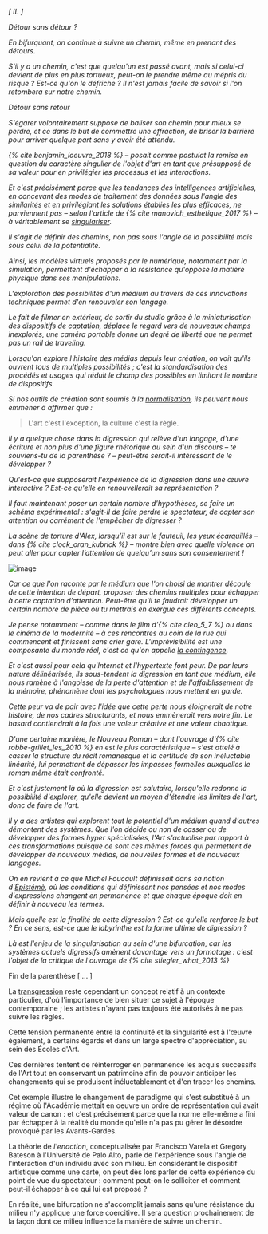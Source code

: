 _[ IL ]_

_Détour sans détour ?_

_En bifurquant, on continue à suivre un chemin, même en prenant des détours._

_S'il y a un chemin, c'est que quelqu'un est passé avant, mais si celui-ci devient de plus en plus tortueux, peut-on le prendre même au mépris du risque ? Est-ce qu'on le défriche ? Il n'est jamais facile de savoir si l'on retombera sur notre chemin._

_Détour sans retour_

_S'égarer volontairement suppose de baliser son chemin pour mieux se perdre, et ce dans le but de commettre une effraction, de briser la barrière pour arriver quelque part sans y avoir été attendu._

_{% cite benjamin_loeuvre_2018 %}  &ndash; posait comme postulat la remise en question du caractère singulier de l'objet d'art en tant que présupposé de sa valeur pour en privilégier les processus et les interactions._

_Et c'est précisément parce que les tendances des intelligences artificielles, en concevant des modes de traitement des données sous l'angle des similarités et en privilégiant les solutions établies les plus efficaces, ne parviennent pas &ndash; selon l'article de {% cite manovich_esthetique_2017 %} &ndash; à véritablement se [singulariser](https://bifurcation.etxetxe.fr/7-annexes/lexique/)._

_Il s'agit de définir des chemins, non pas sous l'angle de la possibilité mais sous celui de la potentialité._

_Ainsi, les modèles virtuels proposés par le numérique, notamment par la simulation, permettent d'échapper à la résistance qu'oppose la matière physique dans ses manipulations._

_L'exploration des possibilités d'un médium au travers de ces innovations techniques permet d'en renouveler son langage._

_Le fait de filmer en extérieur, de sortir du studio grâce à la miniaturisation des dispositifs de captation, déplace le regard vers de nouveaux champs inexplorés, une caméra portable donne un degré de liberté que ne permet pas un rail de traveling._

_Lorsqu'on explore l'histoire des médias depuis leur création, on voit qu'ils ouvrent tous de multiples possibilités ; c'est la standardisation des procédés et usages qui réduit le champ des possibles en limitant le nombre de dispositifs._

_Si nos outils de création sont soumis à la [normalisation](https://bifurcation.etxetxe.fr/7-annexes/lexique/), ils peuvent nous emmener à affirmer que :_

>L'art c'est l'exception, la culture c'est la règle.

_Il y a quelque chose dans la digression qui relève d'un langage, d'une écriture et non plus d'une figure rhétorique au sein d'un discours – te souviens-tu de la parenthèse ? – peut-être serait-il intéressant de le développer ?_

_Qu'est-ce que supposerait l'expérience de la digression dans une œuvre interactive ? Est-ce qu'elle en renouvellerait sa représentation ?_

_Il faut maintenant poser un certain nombre d'hypothèses, se faire un schéma expérimental : s'agit-il de faire perdre le spectateur, de capter son attention ou carrément de l'empêcher de digresser ?_

_La scène de torture d'Alex, lorsqu’il est sur le fauteuil, les yeux écarquillés &ndash; dans {% cite clock_oran_kubrick %} &ndash; montre bien avec quelle violence on peut aller pour capter l’attention de quelqu’un sans son consentement !_

![image](https://bifurcation.etxetxe.fr/images/alex.png)

_Car ce que l'on raconte par le médium que l'on choisi de montrer découle de cette intention de départ, proposer des chemins multiples pour échapper à cette captation d’attention. Peut-être qu'il te faudrait développer un certain nombre de pièce où tu mettrais en exergue ces différents concepts._

_Je pense notamment &ndash; comme dans le film d'{% cite cleo_5_7 %} ou dans le cinéma de la modernité &ndash; à ces rencontres au coin de la rue qui commencent et finissent sans crier gare. L'imprévisibilité est une composante du monde réel, c'est ce qu'on appelle [la contingence](https://bifurcation.etxetxe.fr/7-annexes/lexique/)._

_Et c'est aussi pour cela qu'Internet et l'hypertexte font peur. De par leurs nature délinéarisée, ils sous-tendent la digression en tant que médium, elle nous ramène à l'angoisse de la perte d'attention et de l'affaiblissement de la mémoire, phénomène dont les psychologues nous mettent en garde._

_Cette peur va de pair avec l'idée que cette perte nous éloignerait de notre histoire, de nos cadres structurants, et nous emmènerait vers notre fin. Le hasard contiendrait à la fois une valeur créative et une valeur chaotique._

_D'une certaine manière, le Nouveau Roman &ndash; dont l'ouvrage d'{% cite robbe-grillet_les_2010 %} en est le plus caractéristique &ndash; s'est attelé à casser la structure du récit romanesque et la certitude de son inéluctable linéarité, lui permettant de dépasser les impasses formelles auxquelles le roman même était confronté._

_Et c'est justement là où la digression est salutaire, lorsqu'elle redonne la possibilité d'explorer, qu'elle devient un moyen d'étendre les limites de l'art, donc de faire de l'art._

_Il y a des artistes qui explorent tout le potentiel d'un médium quand d'autres démontent des systèmes. Que l'on décide ou non de casser ou de développer des formes hyper spécialisées, l'Art s'actualise par rapport à ces transformations puisque ce sont ces mêmes forces qui permettent de développer de nouveaux médias, de nouvelles formes et de nouveaux langages._

_On en revient à ce que Michel Foucault définissait dans sa notion d'[Épistémè](https://www.youtube.com/watch?v=ZY7bzIZ7-Ys), où les conditions qui définissent nos pensées et nos modes d'expressions changent en permanence et que chaque époque doit en définir à nouveau les termes._

_Mais quelle est la finalité de cette digression ? Est-ce qu'elle renforce le but ? En ce sens, est-ce que le labyrinthe est la forme ultime de digression ?_

_Là est l'enjeu de la singularisation au sein d'une bifurcation, car les systèmes actuels digressifs amènent davantage vers un formatage : c'est l'objet de la critique de l'ouvrage de {% cite stiegler_what_2013 %}_

Fin de la parenthèse [ ... ]

La [transgression](https://bifurcation.etxetxe.fr/7-annexes/lexique/) reste cependant un concept relatif à un contexte particulier, d'où l'importance de bien situer ce sujet à l'époque contemporaine ; les artistes n'ayant pas toujours été autorisés à ne pas suivre les règles.

Cette tension permanente entre la continuité et la singularité est à l'œuvre également, à certains égards et dans un large spectre d'appréciation, au sein des Écoles d'Art.

Ces dernières tentent de réinterroger en permanence les acquis successifs de l'Art tout en conservant un patrimoine afin de pouvoir anticiper les changements qui se produisent inéluctablement et d'en tracer les chemins.

Cet exemple illustre le changement de paradigme qui s'est substitué à un régime où l'Académie mettait en oeuvre un ordre de représentation qui avait valeur de canon : et c'est précisément parce que la norme elle-même a fini par échapper à la réalité du monde qu'elle n'a pas pu gérer le désordre provoqué par les Avants-Gardes.

La théorie de _l'enaction_,  conceptualisée par Francisco Varela et Gregory Bateson à l'Université de Palo Alto, parle de l'expérience sous l'angle de l'interaction d'un individu avec son milieu. En considérant le dispositif artistique comme une carte, on peut dès lors parler de cette expérience du point de vue du spectateur : comment peut-on le solliciter et comment peut-il échapper à ce qui lui est proposé ?

En réalité, une bifurcation ne s'accomplit jamais sans qu'une résistance du milieu n'y applique une force coercitive. Il sera question prochainement de la façon dont ce milieu influence la manière de suivre un chemin.
